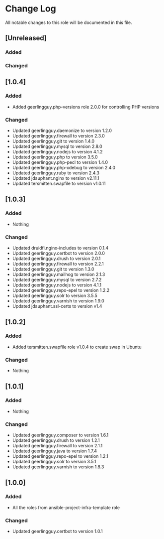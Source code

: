 # Change Log
All notable changes to this role will be documented in this file.

## [Unreleased]
### Added

### Changed

## [1.0.4]
### Added
- Added geerlingguy.php-versions role 2.0.0 for controlling PHP versions

### Changed
- Updated geerlingguy.daemonize to version 1.2.0
- Updated geerlingguy.firewall to version 2.3.0
- Updated geerlingguy.git to version 1.4.0
- Updated geerlingguy.mysql to version 2.8.0
- Updated geerlingguy.nodejs to version 4.1.2
- Updated geerlingguy.php to version 3.5.0
- Updated geerlingguy.php-pecl to version 1.4.0
- Updated geerlingguy.php-xdebug to version 2.4.0
- Updated geerlingguy.ruby to version 2.4.3
- Updated jdauphant.nginx to version v2.11.1
- Updated tersmitten.swapfile to version v1.0.11

## [1.0.3]
### Added
- Nothing

### Changed
- Updated druidfi.nginx-includes to version 0.1.4
- Updated geerlingguy.certbot to version 2.0.0
- Updated geerlingguy.drush to version 2.0.1
- Updated geerlingguy.firewall to version 2.2.1
- Updated geerlingguy.git to version 1.3.0
- Updated geerlingguy.mailhog to version 2.1.3
- Updated geerlingguy.mysql to version 2.7.2
- Updated geerlingguy.nodejs to version 4.1.1
- Updated geerlingguy.repo-epel to version 1.2.2
- Updated geerlingguy.solr to version 3.5.5
- Updated geerlingguy.varnish to version 1.9.0
- Updated jdauphant.ssl-certs to version v1.4

## [1.0.2]
### Added
- Added tersmitten.swapfile role v1.0.4 to create swap in Ubuntu

### Changed
- Nothing

## [1.0.1]
### Added
- Nothing

### Changed
- Updated geerlingguy.composer to version 1.6.1
- Updated geerlingguy.drush to version 1.2.1
- Updated geerlingguy.firewall to version 2.1.1
- Updated geerlingguy.java to version 1.7.4
- Updated geerlingguy.repo-epel to version 1.2.1
- Updated geerlingguy.solr to version 3.5.1
- Updated geerlingguy.varnish to version 1.8.3

## [1.0.0]
### Added
- All the roles from ansible-project-infra-template role

### Changed
- Updated geerlingguy.certbot to version 1.0.1
